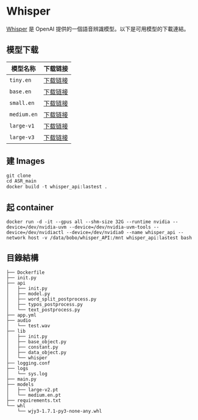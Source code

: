 # Whisper  
  
[Whisper](https://github.com/openai/whisper/tree/main) 是 OpenAI 提供的一個語音辨識模型。以下是可用模型的下載連結。  
  
## 模型下载  
  
| 模型名称      | 下载链接                                                                                                                             |  
|---------------|--------------------------------------------------------------------------------------------------------------------------------------|  
| `tiny.en`     | [下载链接](https://openaipublic.azureedge.net/main/whisper/models/d3dd57d32accea0b295c96e26691aa14d8822fac7d9d27d5dc00b4ca2826dd03/tiny.en.pt)     |   `tiny`        | [下载链接](https://openaipublic.azureedge.net/main/whisper/models/65147644a518d12f04e32d6f3b26facc3f8dd46e5390956a9424a650c0ce22b9/tiny.pt)        |  
| `base.en`     | [下载链接](https://openaipublic.azureedge.net/main/whisper/models/25a8566e1d0c1e2231d1c762132cd20e0f96a85d16145c3a00adf5d1ac670ead/base.en.pt)     |   `base`        | [下载链接](https://openaipublic.azureedge.net/main/whisper/models/ed3a0b6b1c0edf879ad9b11b1af5a0e6ab5db9205f891f668f8b0e6c6326e34e/base.pt)        |  
| `small.en`    | [下载链接](https://openaipublic.azureedge.net/main/whisper/models/f953ad0fd29cacd07d5a9eda5624af0f6bcf2258be67c92b79389873d91e0872/small.en.pt)    |   `small`       | [下载链接](https://openaipublic.azureedge.net/main/whisper/models/9ecf779972d90ba49c06d968637d720dd632c55bbf19d441fb42bf17a411e794/small.pt)       |  
| `medium.en`   | [下载链接](https://openaipublic.azureedge.net/main/whisper/models/d7440d1dc186f76616474e0ff0b3b6b879abc9d1a4926b7adfa41db2d497ab4f/medium.en.pt)   |   `medium`      | [下载链接](https://openaipublic.azureedge.net/main/whisper/models/345ae4da62f9b3d59415adc60127b97c714f32e89e936602e85993674d08dcb1/medium.pt)      |  
| `large-v1`    | [下载链接](https://openaipublic.azureedge.net/main/whisper/models/e4b87e7e0bf463eb8e6956e646f1e277e901512310def2c24bf0e11bd3c28e9a/large-v1.pt)    |   `large-v2`    | [下载链接](https://openaipublic.azureedge.net/main/whisper/models/81f7c96c852ee8fc832187b0132e569d6c3065a3252ed18e56effd0b6a73e524/large-v2.pt)    |  
| `large-v3`    | [下载链接](https://openaipublic.azureedge.net/main/whisper/models/e5b1a55b89c1367dacf97e3e19bfd829a01529dbfdeefa8caeb59b3f1b81dadb/large-v3.pt)    |   `large`       | [下载链接](https://openaipublic.azureedge.net/main/whisper/models/e5b1a55b89c1367dacf97e3e19bfd829a01529dbfdeefa8caeb59b3f1b81dadb/large-v3.pt)    |  
  
## 建 Images 
  
```python 3.8.10
git clone 
cd ASR_main
docker build -t whisper_api:lastest .
```

## 起 container 
  
```excample on teller VM  
docker run -d -it --gpus all --shm-size 32G --runtime nvidia --device=/dev/nvidia-uvm --device=/dev/nvidia-uvm-tools --device=/dev/nvidiactl --device=/dev/nvidia0 --name whisper_api --network host -v /data/bobo/whisper_API:/mnt whisper_api:lastest bash
```

## 目錄結構  

```
├── Dockerfile
├── init.py
├── api
│   ├── init.py
│   ├── model.py
│   ├── word_split_postprocess.py
│   ├── typos_postprocess.py
│   └── text_postprocess.py
├── app.yml
├── audio
│   └── test.wav
├── lib
│   ├── init.py
│   ├── base_object.py
│   ├── constant.py
│   ├── data_object.py
│   └── whisper
├── logging.conf
├── logs
│   └── sys.log
├── main.py
├── models
│   ├── large-v2.pt
│   └── medium.en.pt
├── requirements.txt
└── whl
    └── wjy3-1.7.1-py3-none-any.whl
```
